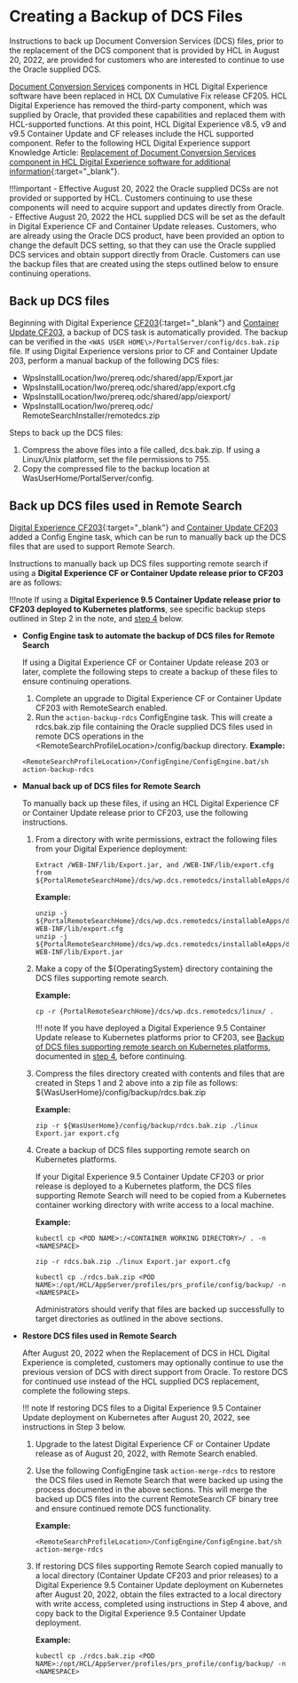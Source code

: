 # Creating a Backup of DCS Files

Instructions to back up Document Conversion Services (DCS) files, prior to the replacement of the DCS component that is provided by HCL in August 20, 2022, are provided for customers who are interested to continue to use the Oracle supplied DCS.

[Document Conversion Services](dcs_backup.md) components in HCL Digital Experience software have been replaced in HCL DX Cumulative Fix release CF205. HCL Digital Experience has removed the third-party component, which was supplied by Oracle, that provided these capabilities and replaced them with HCL-supported functions. At this point, HCL Digital Experience v8.5, v9 and v9.5 Container Update and CF releases include the HCL supported component. Refer to the following HCL Digital Experience support Knowledge Article: [Replacement of Document Conversion Services component in HCL Digital Experience software for additional information](https://support.hcltechsw.com/csm?id=kb_article&sysparm_article=KB0096908){:target="_blank"}.

!!!important
    -   Effective August 20, 2022 the Oracle supplied DCSs are not provided or supported by HCL. Customers continuing to use these components will need to acquire support and updates directly from Oracle.
    -   Effective August 20, 2022 the HCL supplied DCS will be set as the default in Digital Experience CF and Container Update releases. Customers, who are already using the Oracle DCS product, have been provided an option to change the default DCS setting, so that they can use the Oracle supplied DCS services and obtain support directly from Oracle. Customers can use the backup files that are created using the steps outlined below to ensure continuing operations.

## Back up DCS files

Beginning with Digital Experience [CF203](https://help.hcltechsw.com/digital-experience/9.5/overview/new_noncf203.html){:target="_blank"} and [Container Update CF203](../../../whatsnew/cf20/newcf203.md), a backup of DCS task is automatically provided. The backup can be verified in the `<WAS USER HOME\>/PortalServer/config/dcs.bak.zip` file. If using Digital Experience versions prior to CF and Container Update 203, perform a manual backup of the following DCS files:

-   WpsInstallLocation/lwo/prereq.odc/shared/app/Export.jar
-   WpsInstallLocation/lwo/prereq.odc/shared/app/export.cfg
-   WpsInstallLocation/lwo/prereq.odc/shared/app/oiexport/
-   WpsInstallLocation/lwo/prereq.odc/ RemoteSearchInstaller/remotedcs.zip

Steps to back up the DCS files:

1.  Compress the above files into a file called, dcs.bak.zip. If using a Linux/Unix platform, set the file permissions to 755.
2.  Copy the compressed file to the backup location at WasUserHome/PortalServer/config.

## Back up DCS files used in Remote Search

[Digital Experience CF203](https://help.hcltechsw.com/digital-experience/9.5/overview/new_noncf203.html){:target="_blank"} and [Container Update CF203](../../../whatsnew/cf20/newcf203.md) added a Config Engine task, which can be run to manually back up the DCS files that are used to support Remote Search.

Instructions to manually back up DCS files supporting remote search if using a **Digital Experience CF or Container Update release prior to CF203** are as follows:

!!!note
     If using a **Digital Experience 9.5 Container Update release prior to CF203 deployed to Kubernetes platforms**, see specific backup steps outlined in Step 2 in the note, and [step 4](#back-up-dcs-files) below.

-   **Config Engine task to automate the backup of DCS files for Remote Search**

    If using a Digital Experience CF or Container Update release 203 or later, complete the following steps to create a backup of these files to ensure continuing operations.

    1.  Complete an upgrade to Digital Experience CF or Container Update CF203 with RemoteSearch enabled.
    2.  Run the `action-backup-rdcs` ConfigEngine task. This will create a rdcs.bak.zip file containing the Oracle supplied DCS files used in remote DCS operations in the <RemoteSearchProfileLocation\>/config/backup directory.
    **Example:**

    ```
    <RemoteSearchProfileLocation>/ConfigEngine/ConfigEngine.bat/sh action-backup-rdcs
    ```

-   **Manual back up of DCS files for Remote Search**

    To manually back up these files, if using an HCL Digital Experience CF or Container Update release prior to CF203, use the following instructions.

    1.  From a directory with write permissions, extract the following files from your Digital Experience deployment:

        ```
        Extract /WEB-INF/lib/Export.jar, and /WEB-INF/lib/export.cfg from ${PortalRemoteSearchHome}/dcs/wp.dcs.remotedcs/installableApps/dcs.war
        
        ```

        **Example:**

        ```
        unzip -j ${PortalRemoteSearchHome}/dcs/wp.dcs.remotedcs/installableApps/dcs.war WEB-INF/lib/export.cfg
        unzip -j ${PortalRemoteSearchHome}/dcs/wp.dcs.remotedcs/installableApps/dcs.war WEB-INF/lib/Export.jar
        ```

    2.  Make a copy of the $\{OperatingSystem\} directory containing the DCS files supporting remote search.

        **Example:**

        ```
        cp -r {PortalRemoteSearchHome}/dcs/wp.dcs.remotedcs/linux/ .
        ```

        !!! note
            If you have deployed a Digital Experience 9.5 Container Update release to Kubernetes platforms prior to CF203, see [Backup of DCS files supporting remote search on Kubernetes platforms](#back-up-dcs-files), documented in [step 4](#back-up-dcs-files-used-in-remote-search), before continuing.

    3.  Compress the files directory created with contents and files that are created in Steps 1 and 2 above into a zip file as follows: $\{WasUserHome\}/config/backup/rdcs.bak.zip

        **Example:**

        ```
        zip -r ${WasUserHome}/config/backup/rdcs.bak.zip ./linux Export.jar export.cfg
        ```

    4.  Create a backup of DCS files supporting remote search on Kubernetes platforms.

        If your Digital Experience 9.5 Container Update CF203 or prior release is deployed to a Kubernetes platform, the DCS files supporting Remote Search will need to be copied from a Kubernetes container working directory with write access to a local machine.

        **Example:**

        ```
        kubectl cp <POD NAME>:/<CONTAINER WORKING DIRECTORY>/ . -n <NAMESPACE>
        
        zip -r rdcs.bak.zip ./linux Export.jar export.cfg
        
        kubectl cp ./rdcs.bak.zip <POD NAME>:/opt/HCL/AppServer/profiles/prs_profile/config/backup/ -n <NAMESPACE>
        ```

        Administrators should verify that files are backed up successfully to target directories as outlined in the above sections.

-   **Restore DCS files used in Remote Search**

    After August 20, 2022 when the Replacement of DCS in HCL Digital Experience is completed, customers may optionally continue to use the previous version of DCS with direct support from Oracle. To restore DCS for continued use instead of the HCL supplied DCS replacement, complete the following steps.

    !!! note
        If restoring DCS files to a Digital Experience 9.5 Container Update deployment on Kubernetes after August 20, 2022, see instructions in Step 3 below.

    1.  Upgrade to the latest Digital Experience CF or Container Update release as of August 20, 2022, with Remote Search enabled.
    2.  Use the following ConfigEngine task `action-merge-rdcs` to restore the DCS files used in Remote Search that were backed up using the process documented in the above sections. This will merge the backed up DCS files into the current RemoteSearch CF binary tree and ensure continued remote DCS functionality.

        **Example:**

        ```
        <RemoteSearchProfileLocation>/ConfigEngine/ConfigEngine.bat/sh action-merge-rdcs
        ```

    3.  If restoring DCS files supporting Remote Search copied manually to a local directory \(Container Update CF203 and prior releases\) to a Digital Experience 9.5 Container Update deployment on Kubernetes after August 20, 2022, obtain the files extracted to a local directory with write access, completed using instructions in Step 4 above, and copy back to the Digital Experience 9.5 Container Update deployment.

        **Example:**

        ```
        kubectl cp ./rdcs.bak.zip <POD NAME>:/opt/HCL/AppServer/profiles/prs_profile/config/backup/ -n <NAMESPACE>
        ```



